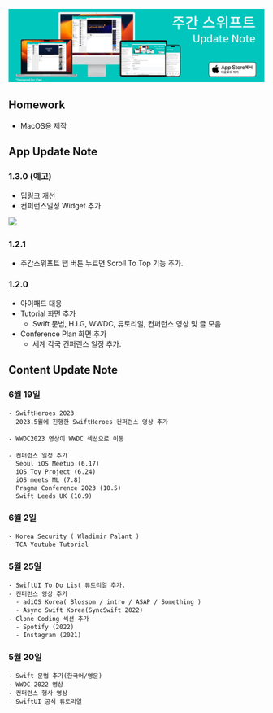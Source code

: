 <!-- <img src = "https://raw.githubusercontent.com/MintSwift/weekly-swift/main/assets/WeeklySwift_Update_Banner.jpg" width="100%" height="auto"> -->

[![Main_Banner](https://raw.githubusercontent.com/MintSwift/weekly-swift/main/assets/WeeklySwift_Update_Banner.jpg)](https://apps.apple.com/app/id1661868347?action=write-review)

## Homework

- MacOS용 제작

## App Update Note

### 1.3.0 (예고)

- 딥링크 개선
- 컨퍼런스일정 Widget 추가

<img src = "https://raw.githubusercontent.com/MintSwift/weekly-swift/main/assets/Screen_Shot_Widget.jpg" width="50%" height="auto">



### 1.2.1

- 주간스위프트 탭 버튼 누르면 Scroll To Top 기능 추가.

### 1.2.0

- 아이패드 대응
- Tutorial 화면 추가
  - Swift 문법, H.I.G, WWDC, 튜토리얼, 컨퍼런스 영상 및 글 모음
- Conference Plan 화면 추가
  - 세계 각국 컨퍼런스 일정 추가.

## Content Update Note

### 6월 19일

```
- SwiftHeroes 2023 
  2023.5월에 진행한 SwiftHeroes 컨퍼런스 영상 추가

- WWDC2023 영상이 WWDC 섹션으로 이동

- 컨퍼런스 일정 추가
  Seoul iOS Meetup (6.17)
  iOS Toy Project (6.24)
  iOS meets ML (7.8)
  Pragma Conference 2023 (10.5)
  Swift Leeds UK (10.9)
```

### 6월 2일

```
- Korea Security ( Wladimir Palant )
- TCA Youtube Tutorial 
```

### 5월 25일

```
- SwiftUI To Do List 튜토리얼 추가.
- 컨퍼런스 영상 추가
  - adiOS Korea( Blossom / intro / ASAP / Something )
  - Async Swift Korea(SyncSwift 2022)
- Clone Coding 섹션 추가
  - Spotify (2022)
  - Instagram (2021)
```

### 5월 20일

```
- Swift 문법 추가(한국어/영문)
- WWDC 2022 영상
- 컨퍼런스 행사 영상
- SwiftUI 공식 튜토리얼 
```
